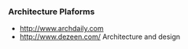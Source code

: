 ### Architecture Plaforms

* http://www.archdaily.com
* http://www.dezeen.com/ Architecture and design